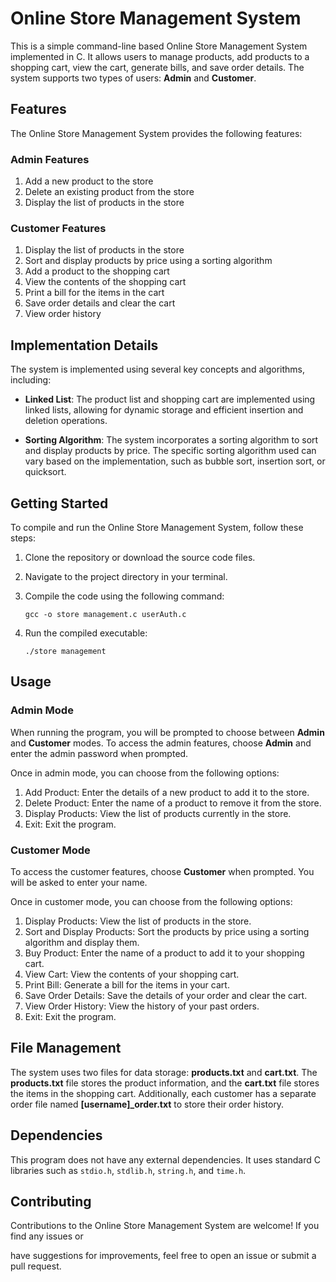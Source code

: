 # Online Store Management System

This is a simple command-line based Online Store Management System implemented in C. It allows users to manage products, add products to a shopping cart, view the cart, generate bills, and save order details. The system supports two types of users: **Admin** and **Customer**.

## Features

The Online Store Management System provides the following features:

### Admin Features

1. Add a new product to the store
2. Delete an existing product from the store
3. Display the list of products in the store

### Customer Features

1. Display the list of products in the store
2. Sort and display products by price using a sorting algorithm
3. Add a product to the shopping cart
4. View the contents of the shopping cart
5. Print a bill for the items in the cart
6. Save order details and clear the cart
7. View order history

## Implementation Details

The system is implemented using several key concepts and algorithms, including:

- **Linked List**: The product list and shopping cart are implemented using linked lists, allowing for dynamic storage and efficient insertion and deletion operations.

- **Sorting Algorithm**: The system incorporates a sorting algorithm to sort and display products by price. The specific sorting algorithm used can vary based on the implementation, such as bubble sort, insertion sort, or quicksort.

## Getting Started

To compile and run the Online Store Management System, follow these steps:

1. Clone the repository or download the source code files.
2. Navigate to the project directory in your terminal.
3. Compile the code using the following command:

   ```
   gcc -o store management.c userAuth.c
   ```

4. Run the compiled executable:

   ```
   ./store management
   ```

## Usage

### Admin Mode

When running the program, you will be prompted to choose between **Admin** and **Customer** modes. To access the admin features, choose **Admin** and enter the admin password when prompted.

Once in admin mode, you can choose from the following options:

1. Add Product: Enter the details of a new product to add it to the store.
2. Delete Product: Enter the name of a product to remove it from the store.
3. Display Products: View the list of products currently in the store.
4. Exit: Exit the program.

### Customer Mode

To access the customer features, choose **Customer** when prompted. You will be asked to enter your name.

Once in customer mode, you can choose from the following options:

1. Display Products: View the list of products in the store.
2. Sort and Display Products: Sort the products by price using a sorting algorithm and display them.
3. Buy Product: Enter the name of a product to add it to your shopping cart.
4. View Cart: View the contents of your shopping cart.
5. Print Bill: Generate a bill for the items in your cart.
6. Save Order Details: Save the details of your order and clear the cart.
7. View Order History: View the history of your past orders.
8. Exit: Exit the program.

## File Management

The system uses two files for data storage: **products.txt** and **cart.txt**. The **products.txt** file stores the product information, and the **cart.txt** file stores the items in the shopping cart. Additionally, each customer has a separate order file named **[username]_order.txt** to store their order history.

## Dependencies

This program does not have any external dependencies. It uses standard C libraries such as `stdio.h`, `stdlib.h`, `string.h`, and `time.h`.

## Contributing

Contributions to the Online Store Management System are welcome! If you find any issues or

 have suggestions for improvements, feel free to open an issue or submit a pull request.
